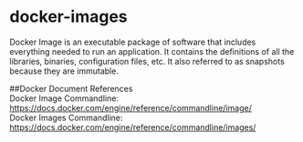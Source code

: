 # docker-images

Docker Image is an executable package of software that includes everything needed to run an application. It contains the definitions of all the libraries, binaries, configuration files, etc. It also referred to as snapshots because they are immutable.

##Docker Document References  
Docker Image Commandline: https://docs.docker.com/engine/reference/commandline/image/  
Docker Images Commandline: https://docs.docker.com/engine/reference/commandline/images/
